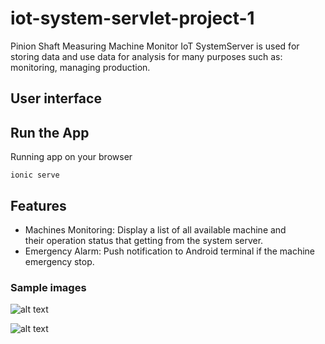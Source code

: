 # iot-system-servlet-project-1
Pinion Shaft Measuring Machine Monitor IoT SystemServer is used for storing data and use data for analysis for many purposes such as: monitoring, managing production.
## User interface

## Run the App
Running app on your browser
```
ionic serve
```
## Features
- Machines Monitoring: Display a list of all available machine and their operation status that getting from the system server.
- Emergency Alarm: Push notification to Android terminal if the machine emergency stop.
### Sample images

![alt text](https://github.com/CDTruong/iotsystem/blob/master/sample-img/monitoring.png)

![alt text](https://github.com/CDTruong/iotsystem/blob/master/sample-img/notification.png)
